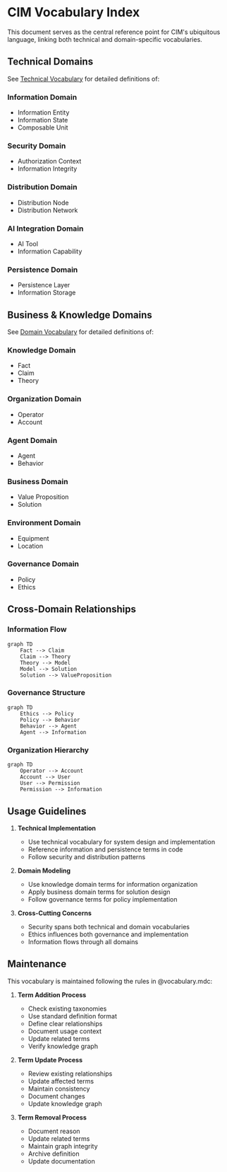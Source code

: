 # CIM Vocabulary Index

This document serves as the central reference point for CIM's ubiquitous language, linking both technical and domain-specific vocabularies.

## Technical Domains
See [Technical Vocabulary](vocabulary.md) for detailed definitions of:

### Information Domain
- Information Entity
- Information State
- Composable Unit

### Security Domain
- Authorization Context
- Information Integrity

### Distribution Domain
- Distribution Node
- Distribution Network

### AI Integration Domain
- AI Tool
- Information Capability

### Persistence Domain
- Persistence Layer
- Information Storage

## Business & Knowledge Domains
See [Domain Vocabulary](../notes/vocabulary.md) for detailed definitions of:

### Knowledge Domain
- Fact
- Claim
- Theory

### Organization Domain
- Operator
- Account

### Agent Domain
- Agent
- Behavior

### Business Domain
- Value Proposition
- Solution

### Environment Domain
- Equipment
- Location

### Governance Domain
- Policy
- Ethics

## Cross-Domain Relationships

### Information Flow
```mermaid
graph TD
    Fact --> Claim
    Claim --> Theory
    Theory --> Model
    Model --> Solution
    Solution --> ValueProposition
```

### Governance Structure
```mermaid
graph TD
    Ethics --> Policy
    Policy --> Behavior
    Behavior --> Agent
    Agent --> Information
```

### Organization Hierarchy
```mermaid
graph TD
    Operator --> Account
    Account --> User
    User --> Permission
    Permission --> Information
```

## Usage Guidelines

1. **Technical Implementation**
   - Use technical vocabulary for system design and implementation
   - Reference information and persistence terms in code
   - Follow security and distribution patterns

2. **Domain Modeling**
   - Use knowledge domain terms for information organization
   - Apply business domain terms for solution design
   - Follow governance terms for policy implementation

3. **Cross-Cutting Concerns**
   - Security spans both technical and domain vocabularies
   - Ethics influences both governance and implementation
   - Information flows through all domains

## Maintenance

This vocabulary is maintained following the rules in @vocabulary.mdc:

1. **Term Addition Process**
   - Check existing taxonomies
   - Use standard definition format
   - Define clear relationships
   - Document usage context
   - Update related terms
   - Verify knowledge graph

2. **Term Update Process**
   - Review existing relationships
   - Update affected terms
   - Maintain consistency
   - Document changes
   - Update knowledge graph

3. **Term Removal Process**
   - Document reason
   - Update related terms
   - Maintain graph integrity
   - Archive definition
   - Update documentation 